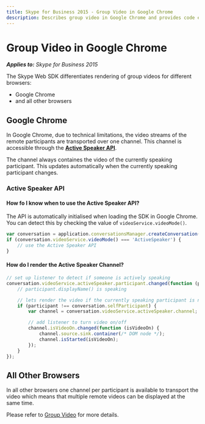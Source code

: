 ```yaml
---
title: Skype for Business 2015 - Group Video in Google Chrome
description: Describes group video in Google Chrome and provides code examples for use with the Skype for Business 2015 Web SDK.
---
```

# Group Video in Google Chrome

 _**Applies to:** Skype for Business 2015_

The Skype Web SDK differentiates rendering of group videos for different browsers:
* Google Chrome
* and all other browsers

## Google Chrome

In Google Chrome, due to technical limitations, the video streams of the remote participants are transported over one channel. This 
channel is accessible through the **[Active Speaker API](http://officedev.github.io/skype-docs/Skype/WebSDK/model/api/interfaces/jcafe.activespeaker.html)**.

The channel always containes the video of the currently speaking participant. This updates automatically 
when the currently speaking participant changes.

### Active Speaker API

#### How fo I know when to use the Active Speaker API?
The API is automatically initialised when loading the SDK in Google Chrome.
You can detect this by checking the value of `videoService.videoMode()`.

```js
var conversation = application.conversationsManager.createConversation();
if (conversation.videoService.videoMode() === 'ActiveSpeaker') {
    // use the Active Speaker API
}
```

#### How do I render the Active Speaker Channel?
```js
// set up listener to detect if someone is actively speaking
conversation.videoService.activeSpeaker.participant.changed(function (participant) {
    // participant.displayName() is speaking

    // lets render the video if the currently speaking participant is not myself
    if (participant !== conversation.selfParticipant) {
        var channel = conversation.videoService.activeSpeaker.channel;

        // add listener to turn video on/off
        channel.isVideoOn.changed(function (isVideoOn) {
            channel.source.sink.container(/* DOM node */);
            channel.isStarted(isVideoOn);
        });
    }
});
```
## All Other Browsers

In all other browsers one channel per participant is available to transport the video which means
that multiple remote videos can be displayed at the same time.

Please refer to [Group Video](PTVideoGroup.md) for more details.